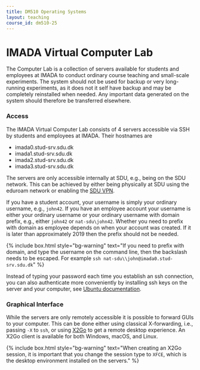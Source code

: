 ```yaml
---
title: DM510 Operating Systems
layout: teaching
course_id: dm510-25
---
```


# IMADA Virtual Computer Lab

The Computer Lab is a collection of servers available for students and employees at IMADA to conduct ordinary course teaching and small-scale experiments. The system should not be used for backup or very long-running experiments, as it does not it self have backup and may be completely reinstalled when needed. Any important data generated on the system should therefore be transferred elsewhere.

### Access
The IMADA Virtual Computer Lab consists of 4 servers accessible via SSH by students and employees at IMADA. Their hostnames are
* imada0.stud-srv.sdu.dk
* imada1.stud-srv.sdu.dk
* imada2.stud-srv.sdu.dk
* imada3.stud-srv.sdu.dk

The servers are only accessible internally at SDU, e.g., being on the SDU network. This can be achieved by either being physically at SDU using the eduroam network or enabling the [SDU VPN](https://any.sdu.dk/).

If you have a student account, your username is simply your ordinary username, e.g., `john42`. If you have an employee account your username is either your ordinary username or your ordinary username with domain prefix, e.g., either `john42` or `nat-sdu\john42`. Whether you need to prefix with domain as employee depends on when your account was created. If it is later than approximately 2019 then the prefix should not be needed.

{% include box.html style="bg-warning" text="If you need to prefix with domain, and type the username on the command line, then the backslash needs to be escaped. For example `ssh nat-sdu\\john@imada0.stud-srv.sdu.dk`" %}

Instead of typing your password each time you establish an ssh connection, you can also authenticate
more conveniently by installing ssh keys on the server and your computer, see 
[Ubuntu documentation](https://help.ubuntu.com/community/SSH/OpenSSH/Keys).

### Graphical Interface
While the servers are only remotely accessible it is possible to forward GUIs to your computer. This can be done either using classical X-forwarding, i.e., passing `-X` to `ssh`, or using [X2Go](https://wiki.x2go.org/doku.php/start) to get a remote desktop experience. An X2Go client is available for both Windows, macOS, and Linux.

{% include box.html style="bg-warning" text="When creating an X2Go session, it is important that you change the session type to `XFCE`, which is the desktop environment installed on the servers." %}

